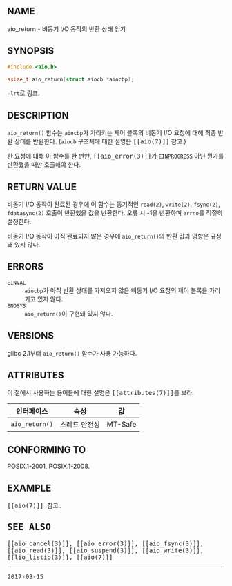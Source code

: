 ## NAME

aio_return - 비동기 I/O 동작의 반환 상태 얻기

## SYNOPSIS

```c
#include <aio.h>

ssize_t aio_return(struct aiocb *aiocbp);
```

`-lrt`로 링크.

## DESCRIPTION

`aio_return()` 함수는 `aiocbp`가 가리키는 제어 블록의 비동기 I/O 요청에 대해 최종 반환 상태를 반환한다. (`aiocb` 구조체에 대한 설명은 <tt>[[aio(7)]]</tt> 참고.)

한 요청에 대해 이 함수를 한 번만, <tt>[[aio_error(3)]]</tt>가 `EINPROGRESS` 아닌 뭔가를 반환했을 때만 호출해야 한다.

## RETURN VALUE

비동기 I/O 동작이 완료된 경우에 이 함수는 동기적인 `read(2)`, `write(2)`, `fsync(2)`, `fdatasync(2)` 호출이 반환했을 값을 반환한다. 오류 시 -1을 반환하며 `errno`를 적절히 설정한다.

비동기 I/O 동작이 아직 완료되지 않은 경우에 `aio_return()`의 반환 값과 영향은 규정돼 있지 않다.

## ERRORS

<dl>
<dt><code>EINVAL</code></dt>
<dd><code>aiocbp</code>가 아직 반환 상태를 가져오지 않은 비동기 I/O 요청의 제어 블록을 가리키고 있지 않다.</dd>
<dt><code>ENOSYS</code></dt>
<dd><code>aio_return()</code>이 구현돼 있지 않다.</dd>
</dl>

## VERSIONS

glibc 2.1부터 `aio_return()` 함수가 사용 가능하다.

## ATTRIBUTES

이 절에서 사용하는 용어들에 대한 설명은 <tt>[[attributes(7)]]</tt>를 보라.

| 인터페이스 | 속성 | 값 |
| --- | --- | --- |
| `aio_return()` | 스레드 안전성 | MT-Safe |

## CONFORMING TO

POSIX.1-2001, POSIX.1-2008.

## EXAMPLE

<tt>[[aio(7)]] 참고.

## SEE ALSO

<tt>[[aio_cancel(3)]]</tt>, <tt>[[aio_error(3)]]</tt>, <tt>[[aio_fsync(3)]]</tt>, <tt>[[aio_read(3)]]</tt>, <tt>[[aio_suspend(3)]]</tt>, <tt>[[aio_write(3)]]</tt>, <tt>[[lio_listio(3)]]</tt>, <tt>[[aio(7)]]</tt>

----

2017-09-15
